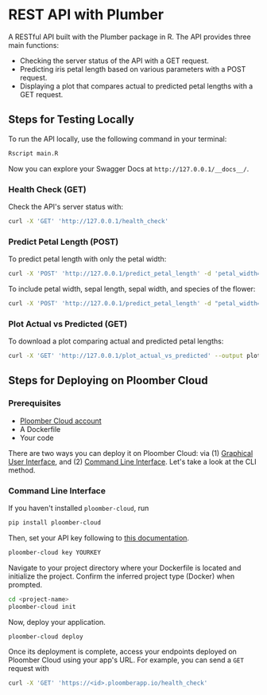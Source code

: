 # REST API with Plumber 

A RESTful API built with the Plumber package in R.
The API provides three main functions:
- Checking the server status of the API with a GET request.
- Predicting iris petal length based on various parameters with a POST request.
- Displaying a plot that compares actual to predicted petal lengths with a GET request.

## Steps for Testing Locally

To run the API locally, use the following command in your terminal:
```sh
Rscript main.R
```

Now you can explore your Swagger Docs at `http://127.0.0.1/__docs__/`.

### Health Check (GET)
Check the API's server status with:
```sh
curl -X 'GET' 'http://127.0.0.1/health_check'
```

### Predict Petal Length (POST)

To predict petal length with only the petal width:
```sh
curl -X 'POST' 'http://127.0.0.1/predict_petal_length' -d 'petal_width=10'
```

To include petal width, sepal length, sepal width, and species of the flower:
```sh
curl -X 'POST' 'http://127.0.0.1/predict_petal_length' -d "petal_width=1.2" -d "sepal_length=3.5" -d "sepal_width=2.1" -d "species=setosa"
```

### Plot Actual vs Predicted (GET)
To download a plot comparing actual and predicted petal lengths:
```sh
curl -X 'GET' 'http://127.0.0.1/plot_actual_vs_predicted' --output plot.png
```

## Steps for Deploying on Ploomber Cloud
### Prerequisites
- [Ploomber Cloud account](https://www.platform.ploomber.io/applications)
- A Dockerfile
- Your code


There are two ways you can deploy it on Ploomber Cloud: via (1) [Graphical User Interface](https://docs.cloud.ploomber.io/en/latest/quickstart/app.html), and (2) [Command Line Interface](https://docs.cloud.ploomber.io/en/latest/user-guide/cli.html). Let's take a look at the CLI method.

### Command Line Interface

If you haven't installed `ploomber-cloud`, run
```sh
pip install ploomber-cloud
```

Then, set your API key following to [this documentation](https://docs.cloud.ploomber.io/en/latest/quickstart/apikey.html).
```sh
ploomber-cloud key YOURKEY
```

Navigate to your project directory where your Dockerfile is located and initialize the project. Confirm the inferred project type (Docker) when prompted.
```sh
cd <project-name>
ploomber-cloud init
```

Now, deploy your application.
```sh
ploomber-cloud deploy
```

Once its deployment is complete, access your endpoints deployed on Ploomber Cloud using your app's URL. For example, you can send a `GET` request with
```sh
curl -X 'GET' 'https://<id>.ploomberapp.io/health_check'
```